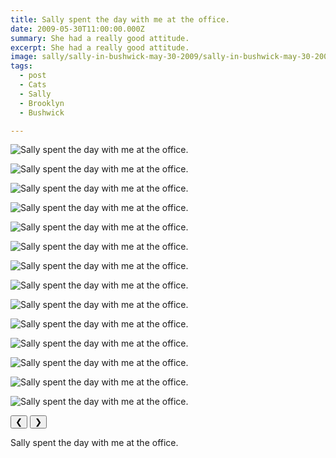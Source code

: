 ```yaml
---
title: Sally spent the day with me at the office.
date: 2009-05-30T11:00:00.000Z
summary: She had a really good attitude.
excerpt: She had a really good attitude.
image: sally/sally-in-bushwick-may-30-2009/sally-in-bushwick-may-30-2009-75.jpg
tags:
  - post 
  - Cats 
  - Sally
  - Brooklyn
  - Bushwick

---
```



<div id="viewport">

![Sally spent the day with me at the office.](/static/img/sally/sally-in-bushwick-may-30-2009/sally-in-bushwick-may-30-2009-55.jpg "MSally spent the day with me at the office.")

![Sally spent the day with me at the office.](/static/img/sally/sally-in-bushwick-may-30-2009/sally-in-bushwick-may-30-2009-56.jpg "Sally spent the day with me at the office.")

![Sally spent the day with me at the office.](/static/img/sally/sally-in-bushwick-may-30-2009/sally-in-bushwick-may-30-2009-57.jpg "MSally spent the day with me at the office.")

![Sally spent the day with me at the office.](/static/img/sally/sally-in-bushwick-may-30-2009/sally-in-bushwick-may-30-2009-58.jpg "Sally spent the day with me at the office.")

![Sally spent the day with me at the office.](/static/img/sally/sally-in-bushwick-may-30-2009/sally-in-bushwick-may-30-2009-59.jpg "Sally spent the day with me at the office.")

![Sally spent the day with me at the office.](/static/img/sally/sally-in-bushwick-may-30-2009/sally-in-bushwick-may-30-2009-60.jpg "Sally spent the day with me at the office.")

![Sally spent the day with me at the office.](/static/img/sally/sally-in-bushwick-may-30-2009/sally-in-bushwick-may-30-2009-61.jpg "MSally spent the day with me at the office.")

![Sally spent the day with me at the office.](/static/img/sally/sally-in-bushwick-may-30-2009/sally-in-bushwick-may-30-2009-63.jpg "Sally spent the day with me at the office.")

![Sally spent the day with me at the office.](/static/img/sally/sally-in-bushwick-may-30-2009/sally-in-bushwick-may-30-2009-70.jpg "Sally spent the day with me at the office.")

![Sally spent the day with me at the office.](/static/img/sally/sally-in-bushwick-may-30-2009/sally-in-bushwick-may-30-2009-71.jpg "Sally spent the day with me at the office.")

![Sally spent the day with me at the office.](/static/img/sally/sally-in-bushwick-may-30-2009/sally-in-bushwick-may-30-2009-72.jpg "Sally spent the day with me at the office.")

![Sally spent the day with me at the office.](/static/img/sally/sally-in-bushwick-may-30-2009/sally-in-bushwick-may-30-2009-73.jpg "Sally spent the day with me at the office.")

![Sally spent the day with me at the office.](/static/img/sally/sally-in-bushwick-may-30-2009/sally-in-bushwick-may-30-2009-74.jpg "Sally spent the day with me at the office.")

![Sally spent the day with me at the office.](/static/img/sally/sally-in-bushwick-may-30-2009/sally-in-bushwick-may-30-2009-75.jpg "Sally spent the day with me at the office.")


</div>
<div class="flex row-reverse space-between">
  <div id="caption"></div>
  <div class="prevnext-container">
    <button id="buttonPrevious">&#10094;</button>
    <button id="buttonNext">&#10095;</button>
  </div>
</div>


Sally spent the day with me at the office.